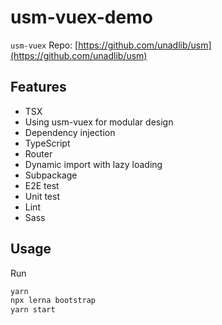 # usm-vuex-demo

`usm-vuex` Repo: [https://github.com/unadlib/usm](https://github.com/unadlib/usm)

## Features

- TSX
- Using usm-vuex for modular design
- Dependency injection
- TypeScript
- Router
- Dynamic import with lazy loading
- Subpackage
- E2E test
- Unit test
- Lint
- Sass

## Usage

Run
```bash
yarn
npx lerna bootstrap
yarn start
```
